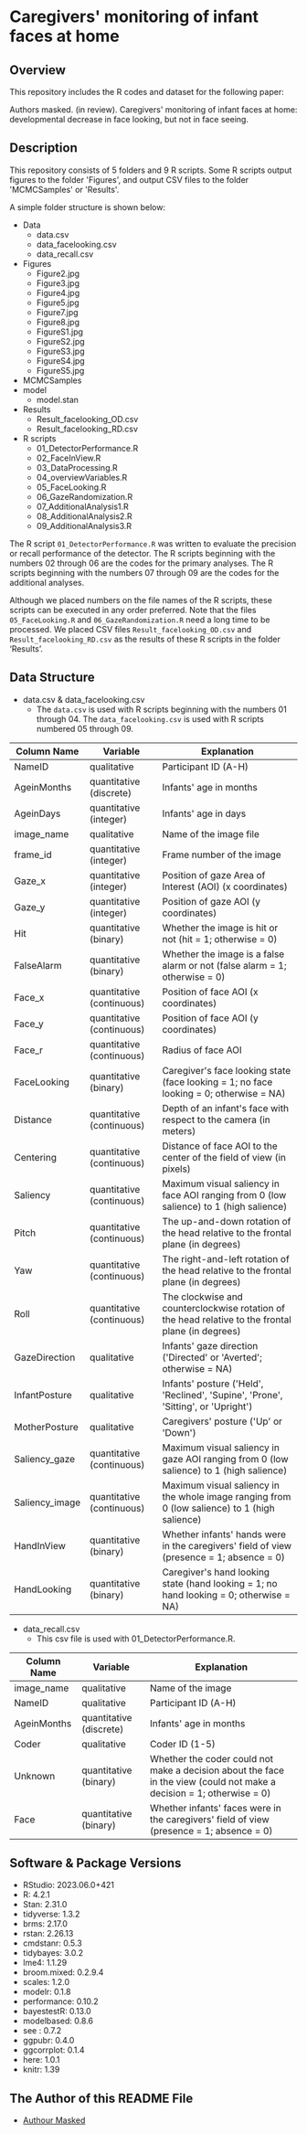 Caregivers' monitoring of infant faces at home
====

## Overview
This repository includes the R codes and dataset for the following paper:

Authors masked. (in review). Caregivers' monitoring of infant faces at home: developmental decrease in face looking, but not in face seeing.

## Description
This repository consists of 5 folders and 9 R scripts. Some R scripts output figures to the folder 'Figures', and output CSV files to the folder 'MCMCSamples' or 'Results'.

A simple folder structure is shown below:

- Data
  - data.csv
  - data_facelooking.csv
  - data_recall.csv
- Figures
  - Figure2.jpg
  - Figure3.jpg
  - Figure4.jpg
  - Figure5.jpg
  - Figure7.jpg
  - Figure8.jpg
  - FigureS1.jpg
  - FigureS2.jpg
  - FigureS3.jpg
  - FigureS4.jpg
  - FigureS5.jpg
- MCMCSamples
- model
  - model.stan
- Results
  - Result_facelooking_OD.csv
  - Result_facelooking_RD.csv
- R scripts
  - 01_DetectorPerformance.R
  - 02_FaceInView.R
  - 03_DataProcessing.R
  - 04_overviewVariables.R
  - 05_FaceLooking.R
  - 06_GazeRandomization.R
  - 07_AdditionalAnalysis1.R
  - 08_AdditionalAnalysis2.R
  - 09_AdditionalAnalysis3.R
 
The R script `01_DetectorPerformance.R` was written to evaluate the precision or recall performance of the detector. The R scripts beginning with the numbers 02 through 06 are the codes for the primary analyses. The R scripts beginning with the numbers 07 through 09 are the codes for the additional analyses.

Although we placed numbers on the file names of the R scripts, these scripts can be executed in any order preferred. Note that the files `05_FaceLooking.R` and `06_GazeRandomization.R` need a long time to be processed. We placed CSV files `Result_facelooking_OD.csv` and `Result_facelooking_RD.csv` as the results of these R scripts in the folder ‘Results’.


## Data Structure
- data.csv & data_facelooking.csv
  - The `data.csv` is used with R scripts beginning with the numbers 01 through 04. The `data_facelooking.csv` is used with R scripts numbered 05 through 09. 

| Column Name      | Variable                  | Explanation                                                                                |
| ---------------- | ------------------------- | ------------------------------------------------------------------------------------------ |
| NameID           | qualitative               | Participant ID (A-H)                                                                       |
| AgeinMonths      | quantitative (discrete)   | Infants' age in months                                                                     |
| AgeinDays        | quantitative (integer)    | Infants' age in days                                                                       |
| image_name       | qualitative               | Name of the image file                                                                     |
| frame_id         | quantitative (integer)    | Frame number of the image                                                                  |
| Gaze_x           | quantitative (integer)    | Position of gaze Area of Interest (AOI) (x coordinates)                                     |
| Gaze_y           | quantitative (integer)    | Position of gaze AOI (y coordinates)                                                       |
| Hit              | quantitative (binary)     | Whether the image is hit or not (hit = 1; otherwise = 0)                                   |
| FalseAlarm       | quantitative (binary)     | Whether the image is a false alarm or not (false alarm = 1; otherwise = 0)                 |
| Face_x           | quantitative (continuous) | Position of face AOI (x coordinates)                                                       |
| Face_y           | quantitative (continuous) | Position of face AOI (y coordinates)                                                       |
| Face_r           | quantitative (continuous) | Radius of face AOI                                                                         |
| FaceLooking      | quantitative (binary)     | Caregiver's face looking state (face looking = 1; no face looking = 0; otherwise = NA)    |
| Distance         | quantitative (continuous) | Depth of an infant's face with respect to the camera (in meters)                           |
| Centering        | quantitative (continuous) | Distance of face AOI to the center of the field of view (in pixels)                        |
| Saliency         | quantitative (continuous) | Maximum visual saliency in face AOI ranging from 0 (low salience) to 1 (high salience)     |
| Pitch            | quantitative (continuous) | The up-and-down rotation of the head relative to the frontal plane (in degrees)           |
| Yaw              | quantitative (continuous) | The right-and-left rotation of the head relative to the frontal plane (in degrees)        |
| Roll             | quantitative (continuous) | The clockwise and counterclockwise rotation of the head relative to the frontal plane (in degrees) |
| GazeDirection    | qualitative               | Infants' gaze direction ('Directed' or 'Averted'; otherwise = NA)                         |
| InfantPosture    | qualitative               | Infants' posture ('Held', 'Reclined', 'Supine', 'Prone', 'Sitting', or 'Upright')         |
| MotherPosture    | qualitative               | Caregivers' posture ('Up' or 'Down')                                                      |
| Saliency_gaze    | quantitative (continuous) | Maximum visual saliency in gaze AOI ranging from 0 (low salience) to 1 (high salience)    |
| Saliency_image   | quantitative (continuous) | Maximum visual saliency in the whole image ranging from 0 (low salience) to 1 (high salience) |
| HandInView       | quantitative (binary)     | Whether infants' hands were in the caregivers' field of view (presence = 1; absence = 0)  |
| HandLooking      | quantitative (binary)     | Caregiver's hand looking state (hand looking = 1; no hand looking = 0; otherwise = NA)   |


- data_recall.csv
  - This csv file is used with 01_DetectorPerformance.R.

| Column Name   | Variable                  | Explanation                                                                       |
| ------------- | ------------------------- | --------------------------------------------------------------------------------- |
| image_name    | qualitative               | Name of the image                                                                 |
| NameID        | qualitative               | Participant ID (A-H)                                                              |
| AgeinMonths   | quantitative (discrete)   | Infants' age in months                                                            |
| Coder         | qualitative               | Coder ID (1-5)                                                                    |
| Unknown       | quantitative (binary)     | Whether the coder could not make a decision about the face in the view (could not make a decision = 1; otherwise = 0) |
| Face          | quantitative (binary)     | Whether infants' faces were in the caregivers' field of view (presence = 1; absence = 0)   |


## Software & Package Versions
- RStudio: 2023.06.0+421
- R: 4.2.1 
- Stan: 2.31.0
- tidyverse: 1.3.2
- brms: 2.17.0
- rstan: 2.26.13
- cmdstanr: 0.5.3
- tidybayes: 3.0.2
- lme4: 1.1.29
- broom.mixed: 0.2.9.4
- scales: 1.2.0
- modelr: 0.1.8
- performance: 0.10.2 
- bayestestR: 0.13.0
- modelbased: 0.8.6
- see : 0.7.2
- ggpubr: 0.4.0
- ggcorrplot: 0.1.4
- here: 1.0.1
- knitr: 1.39

## The Author of this README File
- [Authour Masked](https://github.com/dororo1225)
